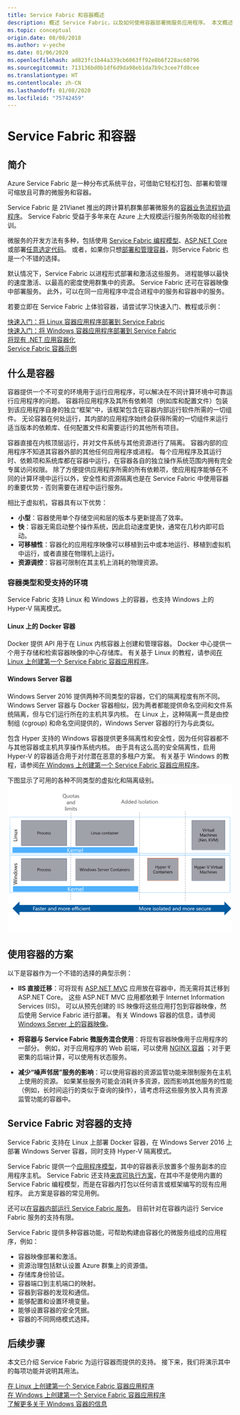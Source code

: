 ```yaml
---
title: Service Fabric 和容器概述
description: 概述 Service Fabric，以及如何使用容器部署微服务应用程序。 本文概述容器的用法以及 Service Fabric 提供的功能。
ms.topic: conceptual
origin.date: 08/08/2018
ms.author: v-yeche
ms.date: 01/06/2020
ms.openlocfilehash: ad823fc1b44a339cb6063ff92e8b6f228ac60796
ms.sourcegitcommit: 713136bd0b1df6d9da98eb1da7b9c3cee7fd0cee
ms.translationtype: HT
ms.contentlocale: zh-CN
ms.lasthandoff: 01/08/2020
ms.locfileid: "75742459"
---
```

# <a name="service-fabric-and-containers"></a>Service Fabric 和容器

## <a name="introduction"></a>简介

Azure Service Fabric 是一种分布式系统平台，可借助它轻松打包、部署和管理可缩放且可靠的微服务和容器。

Service Fabric 是 21Vianet 推出的跨计算机群集部署微服务的[容器业务流程协调程序](service-fabric-cluster-resource-manager-introduction.md)。 Service Fabric 受益于多年来在 Azure 上大规模运行服务所吸取的经验教训。

微服务的开发方法有多种，包括使用 [Service Fabric 编程模型](service-fabric-choose-framework.md)、[ASP.NET Core](service-fabric-reliable-services-communication-aspnetcore.md) 或部署[任意选定代码](service-fabric-guest-executables-introduction.md)。 或者，如果你只想[部署和管理容器](service-fabric-containers-overview.md)，则Service Fabric 也是一个不错的选择。

默认情况下，Service Fabric 以进程形式部署和激活这些服务。 进程能够以最快的速度激活、以最高的密度使用群集中的资源。 Service Fabric 还可在容器映像中部署服务。 此外，可以在同一应用程序中混合进程中的服务和容器中的服务。

若要立即在 Service Fabric 上体验容器，请尝试学习快速入门、教程或示例：  

[快速入门：将 Linux 容器应用程序部署到 Service Fabric](service-fabric-quickstart-containers-linux.md)  
[快速入门：将 Windows 容器应用程序部署到 Service Fabric](service-fabric-quickstart-containers.md)  
[将现有 .NET 应用容器化](service-fabric-host-app-in-a-container.md)  
[Service Fabric 容器示例](https://azure.microsoft.com/resources/samples/service-fabric-containers/)  

## <a name="what-are-containers"></a>什么是容器

容器提供一个不可变的环境用于运行应用程序，可以解决在不同计算环境中可靠运行应用程序的问题。 容器将应用程序及其所有依赖项（例如库和配置文件）包装到该应用程序自身的独立“框架”中，该框架包含在容器内部运行软件所需的一切组件。 无论容器在何处运行，其内部的应用程序始终会获得所需的一切组件来运行适当版本的依赖库、任何配置文件和需要运行的其他所有项目。

容器直接在内核顶层运行，并对文件系统与其他资源进行了隔离。 容器内部的应用程序不知道其容器外部的其他任何应用程序或进程。 每个应用程序及其运行时、依赖项和系统库都在容器中运行，在容器各自的独立操作系统范围内拥有完全专属访问权限。 除了方便提供应用程序所需的所有依赖项，使应用程序能够在不同的计算环境中运行以外，安全性和资源隔离也是在 Service Fabric 中使用容器的重要优势 - 否则需要在进程中运行服务。

相比于虚拟机，容器具有以下优势：

* **小型**：容器使用单个存储空间和层的版本与更新提高了效率。
* **快**：容器无需启动整个操作系统，因此启动速度更快，通常在几秒内即可启动。
* **可移植性**：容器化的应用程序映像可以移植到云中或本地运行、移植到虚拟机中运行，或者直接在物理机上运行。
* **资源调控**：容器可限制在其主机上消耗的物理资源。

### <a name="container-types-and-supported-environments"></a>容器类型和受支持的环境

Service Fabric 支持 Linux 和 Windows 上的容器，也支持 Windows 上的 Hyper-V 隔离模式。

#### <a name="docker-containers-on-linux"></a>Linux 上的 Docker 容器

Docker 提供 API 用于在 Linux 内核容器上创建和管理容器。 Docker 中心提供一个用于存储和检索容器映像的中心存储库。
有关基于 Linux 的教程，请参阅[在 Linux 上创建第一个 Service Fabric 容器应用程序](service-fabric-get-started-containers-linux.md)。

#### <a name="windows-server-containers"></a>Windows Server 容器

Windows Server 2016 提供两种不同类型的容器，它们的隔离程度有所不同。 Windows Server 容器与 Docker 容器相似，因为两者都能提供命名空间和文件系统隔离，但与它们运行所在的主机共享内核。 在 Linux 上，这种隔离一贯是由控制组 (cgroup) 和命名空间提供的，Windows Server 容器的行为与此类似。

包含 Hyper 支持的 Windows 容器提供更多隔离性和安全性，因为任何容器都不与其他容器或主机共享操作系统内核。 由于具有这么高的安全隔离性，启用 Hyper-V 的容器适合用于对付潜在恶意的多租户方案。
有关基于 Windows 的教程，请参阅[在 Windows 上创建第一个 Service Fabric 容器应用程序](service-fabric-get-started-containers.md)。

下图显示了可用的各种不同类型的虚拟化和隔离级别。
![Service Fabric 平台][Image1]

## <a name="scenarios-for-using-containers"></a>使用容器的方案

以下是容器作为一个不错的选择的典型示例：

* **IIS 直接迁移**：可将现有 [ASP.NET MVC](https://www.asp.net/mvc) 应用放在容器中，而无需将其迁移到 ASP.NET Core。 这些 ASP.NET MVC 应用都依赖于 Internet Information Services (IIS)。 可以从预先创建的 IIS 映像将这些应用打包到容器映像，然后使用 Service Fabric 进行部署。 有关 Windows 容器的信息，请参阅 [Windows Server 上的容器映像](https://docs.microsoft.com/virtualization/windowscontainers/quick-start/quick-start-windows-server)。

* **将容器与 Service Fabric 微服务混合使用**：将现有容器映像用于应用程序的一部分。 例如，对于应用程序的 Web 前端，可以使用 [NGINX 容器](https://hub.docker.com/_/nginx/) ；对于更密集的后端计算，可以使用有状态服务。

* **减少“噪声邻居”服务的影响**：可以使用容器的资源监管功能来限制服务在主机上使用的资源。 如果某些服务可能会消耗许多资源，因而影响其他服务的性能（例如，长时间运行的类似于查询的操作），请考虑将这些服务放入具有资源监管功能的容器中。

## <a name="service-fabric-support-for-containers"></a>Service Fabric 对容器的支持

Service Fabric 支持在 Linux 上部署 Docker 容器，在 Windows Server 2016 上部署 Windows Server 容器，同时支持 Hyper-V 隔离模式。 

Service Fabric 提供一个[应用程序模型](service-fabric-application-model.md)，其中的容器表示放置多个服务副本的应用程序主机。 Service Fabric 还支持[来宾可执行方案](service-fabric-guest-executables-introduction.md)，在其中不是使用内置的 Service Fabric 编程模型，而是在容器内打包以任何语言或框架编写的现有应用程序。 此方案是容器的常见用例。

还可以[在容器内部运行 Service Fabric 服务](service-fabric-services-inside-containers.md)。 目前针对在容器内运行 Service Fabric 服务的支持有限。

Service Fabric 提供多种容器功能，可帮助构建由容器化的微服务组成的应用程序，例如：

* 容器映像部署和激活。
* 资源治理包括默认设置 Azure 群集上的资源值。
* 存储库身份验证。
* 容器端口到主机端口的映射。
* 容器到容器的发现和通信。
* 能够配置和设置环境变量。
* 能够设置容器的安全凭据。
* 容器的不同网络模式选择。

<!--Not Available on For a comprehensive overview of container support on Azure, such as how to create a Kubernetes cluster with Azure Kubernetes Service, how to create a private Docker registry in Azure Container Registry, and more, see Azure for Containers-->
<!--Not Available on [Azure for Containers](/containers/)-->

## <a name="next-steps"></a>后续步骤

本文已介绍 Service Fabric 为运行容器而提供的支持。 接下来，我们将演示其中的每项功能并说明其用法。

[在 Linux 上创建第一个 Service Fabric 容器应用程序](service-fabric-get-started-containers-linux.md)  
[在 Windows 上创建第一个 Service Fabric 容器应用程序](service-fabric-get-started-containers.md)  
[了解更多关于 Windows 容器的信息](https://docs.microsoft.com/virtualization/windowscontainers/about/)

[Image1]: media/service-fabric-containers/Service-Fabric-Types-of-Isolation.png

<!--Update_Description: update meta properties -->